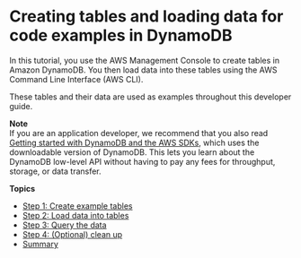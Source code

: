 # Creating tables and loading data for code examples in DynamoDB<a name="SampleData"></a>

In this tutorial, you use the AWS Management Console to create tables in Amazon DynamoDB\. You then load data into these tables using the AWS Command Line Interface \(AWS CLI\)\.

These tables and their data are used as examples throughout this developer guide\.

**Note**  
If you are an application developer, we recommend that you also read [Getting started with DynamoDB and the AWS SDKs](GettingStarted.md), which uses the downloadable version of DynamoDB\. This lets you learn about the DynamoDB low\-level API without having to pay any fees for throughput, storage, or data transfer\.

**Topics**
+ [Step 1: Create example tables](SampleData.CreateTables.md)
+ [Step 2: Load data into tables](SampleData.LoadData.md)
+ [Step 3: Query the data](SampleData.Query.md)
+ [Step 4: \(Optional\) clean up](SampleData.DeleteTables.md)
+ [Summary](Summary.md)